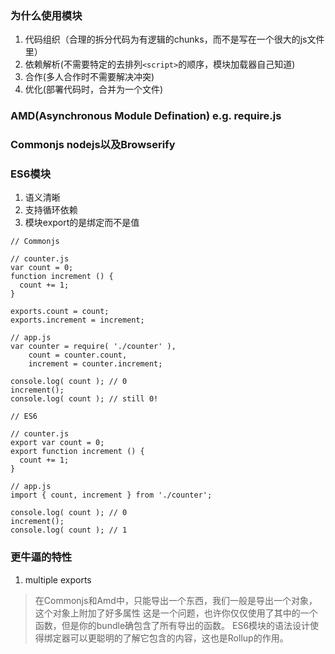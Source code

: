 ### 为什么使用模块    
1. 代码组织（合理的拆分代码为有逻辑的chunks，而不是写在一个很大的js文件里）
2. 依赖解析(不需要特定的去排列`<script>`的顺序，模块加载器自己知道)
3. 合作(多人合作时不需要解决冲突)
4. 优化(部署代码时，合并为一个文件)

### AMD(Asynchronous Module Defination) e.g. require.js    

### Commonjs nodejs以及Browserify

### ES6模块    
1. 语义清晰
2. 支持循环依赖
3. 模块export的是绑定而不是值    

```
// Commonjs

// counter.js
var count = 0;
function increment () {
  count += 1;
}

exports.count = count;
exports.increment = increment;

// app.js
var counter = require( './counter' ),
    count = counter.count,
    increment = counter.increment;

console.log( count ); // 0
increment();
console.log( count ); // still 0!
```

```
// ES6

// counter.js
export var count = 0;
export function increment () {
  count += 1;
}

// app.js
import { count, increment } from './counter';

console.log( count ); // 0
increment();
console.log( count ); // 1
```

### 更牛逼的特性    
1. multiple exports
> 在Commonjs和Amd中，只能导出一个东西，我们一般是导出一个对象，这个对象上附加了好多属性
> 这是一个问题，也许你仅仅使用了其中的一个函数，但是你的bundle确包含了所有导出的函数。
> ES6模块的语法设计使得绑定器可以更聪明的了解它包含的内容，这也是Rollup的作用。

